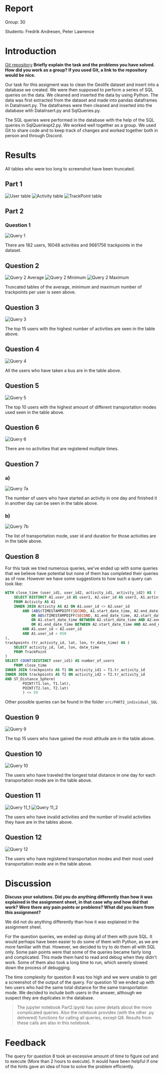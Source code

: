 # Report

Group: 30

Students: Fredrik Andresen, Peter Lawrence

# Introduction
[Git repository](https://github.com/Lawrence-Pet/tdt4225_A2) 
**Briefly explain the task and the problems you have solved. How did you work as a group? If you used Git, a link to the repository would be nice.**


Our task for this assigment was to clean the Geolife dataset and insert into a database we created. We were then supposed to perform a series of SQL queries on the data.
We cleaned and inserted the data by using Python. The data was first extracted from the dataset and made into pandas dataframes in DataInsert.py. The dataframes were then cleaned and inserted into the database with DataInsert.py and SqlQueries.py. 

The SQL queries were performed in the database with the help of the SQL queries in SqlQueriespt2.py. 
We worked well together as a group. We used Git to share code and to keep track of changes and worked together both in person and through Discord.

# Results
All tables who were too long to screenshot have been truncated.
## Part 1
![User table](pictures/image.png)
![Activity table](pictures/image-1.png)
![TrackPoint table](pictures/image-2.png)

## Part 2
### Question 1
![Query 1](pictures/Q1.png)

There are 182 users, 16048 activities and 9681756 trackpoints in the dataset. 
## Question 2
![Query 2 Average](pictures/Q2a.png) ![Query 2 Minimum](pictures/Q2b.png) ![Query 2 Maximum](pictures/Q2c.png)

Truncated tables of the average, minimum and maximum number of trackpoints per user is seen above.
## Question 3
![Query 3](pictures/Q3.png)

The top 15 users with the highest number of activities are seen in the table above.
## Question 4
![Query 4](pictures/Q4.png)

All the users who have taken a bus are in the table above.
## Question 5
![Query 5](pictures/Q5.png)

The top 10 users with the highest amount of different transportation modes used seen in the table above.
## Question 6
![Query 6](pictures/Q6.png)

There are no activities that are registered multiple times. 
## Question 7
### a)
![Query 7a](pictures/Q7a.png)

The number of users who have started an activity in one day and finished it in another day can be seen in the table above.

### b)
![Query 7b](pictures/Q7b.png)

The list of transportation mode, user id and duration for those activities are in the table above.

## Question 8

For this task we tried numerous queries, we've ended up with some queries that we believe have potential but none of them has completed their queries as of now. However we have some suggestions to how such a query can look like: 

```sql
WITH close_time (user_id1, user_id2, activity_id1, activity_id2) AS (
    SELECT DISTINCT A1.user_id AS user1, A2.user_id AS user2, A1.activity_id AS activity_id1, A2.activity_id AS activity_id2
    FROM Activity AS A1
    INNER JOIN Activity AS A2 ON A1.user_id <> A2.user_id
        AND (ABS(TIMESTAMPDIFF(SECOND, A1.start_date_time, A2.end_date_time)) <= 30
            OR ABS(TIMESTAMPDIFF(SECOND, A1.end_date_time, A2.start_date_time)) <= 30
            OR A1.start_date_time BETWEEN A2.start_date_time AND A2.end_date_time
            OR A1.end_date_time BETWEEN A2.start_date_time AND A2.end_date_time)
        AND A1.user_id < A2.user_id
        AND A1.user_id < 050
),
trackpoints (tr_activity_id, lat, lon, tr_date_time) AS (
    SELECT activity_id, lat, lon, date_time
    FROM TrackPoint
)
SELECT COUNT(DISTINCT user_id1) AS number_of_users
    FROM close_time
INNER JOIN trackpoints AS T1 ON activity_id1 = T1.tr_activity_id
INNER JOIN trackpoints AS T2 ON activity_id2 = T2.tr_activity_id
AND ST_Distance_Sphere(
        POINT(T1.lon, T1.lat),
        POINT(T2.lon, T2.lat)
        ) <= 50
```

Other possible queries can be found in the folder ```src/PART2_individual_SQL```


## Question 9
![Query 9](pictures/Q9.png)

The top 15 users who have gained the most altitude are in the table above.
## Question 10
![Query 10](pictures/Q10.png)

The users who have traveled the longest total distance in one day for each transportation mode are in the table above.
## Question 11
![Query 11_1](pictures/Q11_1.png) ![Query 11_2](pictures/Q11_2.png) 


The users who have invalid activities and the number of invalid activities they have are in the tables above.
## Question 12
![Query 12](pictures/Q12.png)

The users who have registered transportation modes and their most used transportation mode are in the table above.


# Discussion

**Discuss your solutions. Did you do anything differently than how it was explained in the assignment sheet, in that case why and how did that work? Were there any pain points or problems? What did you learn from this assignment?**

We did not do anything differently than how it was explained in the assignment sheet. 

For the question queries, we ended up doing all of them with pure SQL. It would perhaps have been easier to do some of them with Python, as we are more familiar with that. However, we decided to try to do them all with SQL only. Some pain points were that some of the queries became fairly long and complicated. This made them hard to read and debug when they didn't work. Some of them also took a long time to run, which severly slowed down the process of debugging.

The time complexity for question 8 was too high and we were unable to get a screenshot of the output of the query.
For question 10 we ended up with two users who had the same total distance for the same transportation mode. We decided to include both users in the answer, although we suspect they are duplicates in the database.

>The jupyter notebook Part2.ipynb has some details about the more complicated queries. Also the notebook provides (with the other .py delivered) functions for calling all queries, except Q8. Results from these calls are also in this notebook.

# Feedback
The query for question 8 took an excessive amount of time to figure out and to execute (More than 2 hours to execute). It would have been helpful if one of the hints gave an idea of how to solve the problem efficiently.
